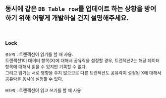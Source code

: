 ## 동시에 같은 `DB Table row`를 업데이트 하는 상황을 방어하기 위해 어떻게 개발하실 건지 설명해주세요.

<br>

### Lock
`공유락` : 트랜잭션이 읽기를 할 때 사용.<br>
트랜잭션1이 데이터 항목(X)에 대해서 공유락을 설정할 경우, 트랜잭션2는 해당 데이터 항목에 대해서 읽을 수 있지만 기록할 수 없다.<br>
그리고 읽기는 서로 영향을 주지 않으므로 다른 트랜잭션도 공유락이 설정된 X에 대해서 공유락을 동시에 설정할 수 있다.<br>
<br>
`배타락` : 트랜잭션이 읽고 쓰기를 할 때 사용<br>
<br>



